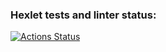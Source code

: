 ### Hexlet tests and linter status:
[![Actions Status](https://github.com/serVmik/qa-engineer-project-84/actions/workflows/hexlet-check.yml/badge.svg)](https://github.com/serVmik/qa-engineer-project-84/actions)